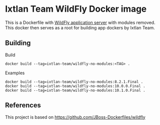 # Ixtlan Team WildFly Docker image

This is a Dockerfile with [WildFly application server](http://wildfly.org/) with modules removed. This docker then serves as a root for building app dockers by Ixtlan Team.

## Building

Build 

    docker build --tag=ixtlan-team/wildfly-no-modules:<TAG> .
    
Examples

    docker build --tag=ixtlan-team/wildfly-no-modules:8.2.1.Final .
    docker build --tag=ixtlan-team/wildfly-no-modules:10.0.0.Final .
    docker build --tag=ixtlan-team/wildfly-no-modules:10.1.0.Final .

## References

This project is based on https://github.com/JBoss-Dockerfiles/wildfly
